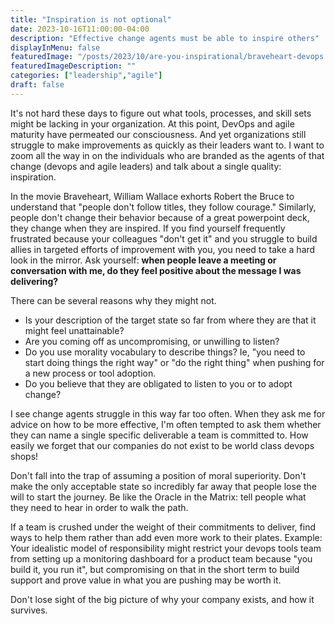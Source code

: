 ```yaml
---
title: "Inspiration is not optional"
date: 2023-10-16T11:00:00-04:00
description: "Effective change agents must be able to inspire others"
displayInMenu: false
featuredImage: "/posts/2023/10/are-you-inspirational/braveheart-devops.png"
featuredImageDescription: ""
categories: ["leadership","agile"]
draft: false
---
```

It's not hard these days to figure out what tools, processes, and skill sets might be lacking in your organization.  At this point, DevOps and agile maturity have permeated our consciousness.  And yet organizations still struggle to make improvements as quickly as their leaders want to.  I want to zoom all the way in on the individuals who are branded as the agents of that change (devops and agile leaders) and talk about a single quality: inspiration.

In the movie Braveheart, William Wallace exhorts Robert the Bruce to understand that "people don't follow titles, they follow courage."  Similarly, people don't change their behavior because of a great powerpoint deck, they change when they are inspired.  If you find yourself frequently frustrated because your colleagues "don't get it" and you struggle to build allies in targeted efforts of improvement with you, you need to take a hard look in the mirror.  Ask yourself: **when people leave a meeting or conversation with me, do they feel positive about the message I was delivering?**

There can be several reasons why they might not.  
- Is your description of the target state so far from where they are that it might feel unattainable?
- Are you coming off as uncompromising, or unwilling to listen?
- Do you use morality vocabulary to describe things?  Ie, "you need to start doing things the right way" or "do the right thing" when pushing for a new process or tool adoption.
- Do you believe that they are obligated to listen to you or to adopt change?

I see change agents struggle in this way far too often.  When they ask me for advice on how to be more effective, I'm often tempted to ask them whether they can name a single specific deliverable a team is committed to.  How easily we forget that our companies do not exist to be world class devops shops!

Don't fall into the trap of assuming a position of moral superiority.  Don't make the only acceptable state so incredibly far away that people lose the will to start the journey.  Be like the Oracle in the Matrix: tell people what they need to hear in order to walk the path.

If a team is crushed under the weight of their commitments to deliver, find ways to help them rather than add even more work to their plates.  Example: Your idealistic model of responsibility might restrict your devops tools team from setting up a monitoring dashboard for a product team because "you build it, you run it", but compromising on that in the short term to build support and prove value in what you are pushing may be worth it.

Don't lose sight of the big picture of why your company exists, and how it survives.